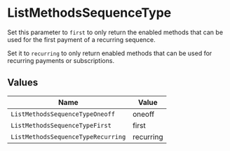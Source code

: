 # ListMethodsSequenceType

Set this parameter to `first` to only return the enabled methods that
can be used for the first payment of a recurring sequence.

Set it to `recurring` to only return enabled methods that can be used for recurring payments or subscriptions.


## Values

| Name                               | Value                              |
| ---------------------------------- | ---------------------------------- |
| `ListMethodsSequenceTypeOneoff`    | oneoff                             |
| `ListMethodsSequenceTypeFirst`     | first                              |
| `ListMethodsSequenceTypeRecurring` | recurring                          |